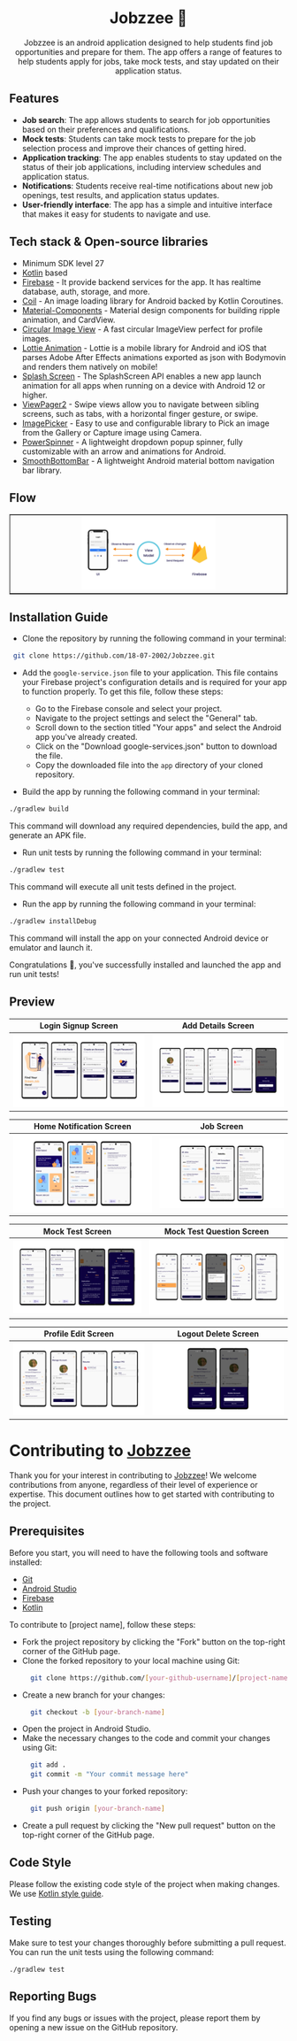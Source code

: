 <h1 align="center"> Jobzzee 👜 </h1>
<p align="center"> Jobzzee is an android application designed to help students find job opportunities and prepare for them. The app offers a range of features to help students apply for jobs, take mock tests, and stay updated on their application status. </p>

## Features

- **Job search**: The app allows students to search for job opportunities based on their preferences and qualifications.
- **Mock tests**: Students can take mock tests to prepare for the job selection process and improve their chances of getting hired.
- **Application tracking**: The app enables students to stay updated on the status of their job applications, including interview schedules and application status.
- **Notifications**: Students receive real-time notifications about new job openings, test results, and application status updates.
- **User-friendly interface**: The app has a simple and intuitive interface that makes it easy for students to navigate and use.

## Tech stack & Open-source libraries

- Minimum SDK level 27
- [Kotlin](https://kotlinlang.org/) based
- [Firebase](https://firebase.google.com/) - It provide backend services for the app. It has realtime database, auth, storage, and more.
- [Coil](https://coil-kt.github.io/coil/compose/) - An image loading library for Android backed by Kotlin Coroutines.
- [Material-Components](https://github.com/material-components/material-components-android) - Material design components for building ripple animation, and CardView.
- [Circular Image View](https://github.com/hdodenhof/CircleImageView) - A fast circular ImageView perfect for profile images.
- [Lottie Animation](https://github.com/airbnb/lottie-android) - Lottie is a mobile library for Android and iOS that parses Adobe After Effects animations exported as json with Bodymovin and renders them natively on mobile!
- [Splash Screen](https://developer.android.com/develop/ui/views/launch/splash-screen/) - The SplashScreen API enables a new app launch animation for all apps when running on a device with Android 12 or higher.
- [ViewPager2](https://developer.android.com/guide/navigation/navigation-swipe-view-2) - Swipe views allow you to navigate between sibling screens, such as tabs, with a horizontal finger gesture, or swipe.
- [ImagePicker](https://github.com/Dhaval2404/ImagePicker) - Easy to use and configurable library to Pick an image from the Gallery or Capture image using Camera.
- [PowerSpinner](https://github.com/skydoves/PowerSpinner) - A lightweight dropdown popup spinner, fully customizable with an arrow and animations for Android.
- [SmoothBottomBar](https://github.com/ibrahimsn98/SmoothBottomBar) - A lightweight Android material bottom navigation bar library.

## Flow
<table border="1">
  <tr>
    <td align="center"> 
      <img width="50%" src="./preview/view_model_flowchart.png">
    </td>
  </tr>
</table>

## Installation Guide

- Clone the repository by running the following command in your terminal:

```bash
 git clone https://github.com/18-07-2002/Jobzzee.git
```

- Add the `google-service.json` file to your application. This file contains your Firebase project's configuration details and is required for your app to function properly. To get this file, follow these steps:

  - Go to the Firebase console and select your project.
  - Navigate to the project settings and select the "General" tab.
  - Scroll down to the section titled "Your apps" and select the Android app you've already created.
  - Click on the "Download google-services.json" button to download the file.
  - Copy the downloaded file into the `app` directory of your cloned repository.

- Build the app by running the following command in your terminal:

```bash
./gradlew build
```

This command will download any required dependencies, build the app, and generate an APK file.

- Run unit tests by running the following command in your terminal:

```bash
./gradlew test
```

This command will execute all unit tests defined in the project.

- Run the app by running the following command in your terminal:

```bash
./gradlew installDebug
```

This command will install the app on your connected Android device or emulator and launch it.

Congratulations 🎉, you've successfully installed and launched the app and run unit tests!

## Preview
| Login Signup Screen | Add Details Screen |                                  
| --- | --- |
| ![Login Signup Screen](./preview/login_signup_screen.png) | ![Add Details Screen](./preview/add_details_light.png) |

| Home Notification Screen | Job Screen |
| --- | --- |
| ![Home Notification Screen](./preview/home_and_notification_light.png) | ![Job Screen](./preview/job_list_light.png) |

| Mock Test Screen | Mock Test Question Screen |
| --- | --- |
| ![Mock Test Screen](./preview/mock_test_list_light.png) | ![Mock Test Question Screen](./preview/mock_test_question_report_light.png) |

| Profile Edit Screen | Logout Delete Screen |
| --- | --- |
| ![Profile Edit Screen](./preview/profile_edit_light.png) | ![Logout Delete Screen](./preview/logout_delete_account_light.png) |

# Contributing to [Jobzzee](https://github.com/18-07-2002/Jobzzee)

Thank you for your interest in contributing to [Jobzzee](https://github.com/18-07-2002/Jobzzee)! We welcome contributions from anyone, regardless of their level of experience or expertise. This document outlines how to get started with contributing to the project.

## Prerequisites

Before you start, you will need to have the following tools and software installed:

- [Git](https://git-scm.com/downloads)
- [Android Studio](https://developer.android.com/studio)
- [Firebase](https://firebase.google.com/docs/android/setup)
- [Kotlin](https://kotlinlang.org/docs/home.html)

To contribute to [project name], follow these steps:

- Fork the project repository by clicking the "Fork" button on the top-right corner of the GitHub page.
- Clone the forked repository to your local machine using Git:
  ```bash
    git clone https://github.com/[your-github-username]/[project-name].git
  ```
- Create a new branch for your changes:
  ```bash
    git checkout -b [your-branch-name]
  ```
- Open the project in Android Studio.
- Make the necessary changes to the code and commit your changes using Git:
  ```bash
    git add .
    git commit -m "Your commit message here"
  ```
- Push your changes to your forked repository:
  ```bash
    git push origin [your-branch-name]
  ```
- Create a pull request by clicking the "New pull request" button on the top-right corner of the GitHub page.

## Code Style

Please follow the existing code style of the project when making changes. We use [Kotlin style guide](https://developer.android.com/kotlin/style-guide).

## Testing

Make sure to test your changes thoroughly before submitting a pull request. You can run the unit tests using the following command:

    ./gradlew test

## Reporting Bugs

If you find any bugs or issues with the project, please report them by opening a new issue on the GitHub repository.
